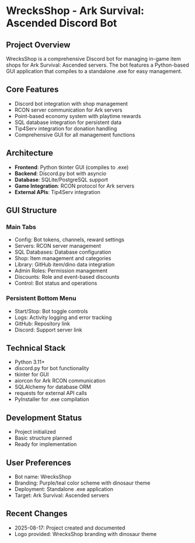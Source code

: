 # WrecksShop - Ark Survival: Ascended Discord Bot

## Project Overview
WrecksShop is a comprehensive Discord bot for managing in-game item shops for Ark Survival: Ascended servers. The bot features a Python-based GUI application that compiles to a standalone .exe for easy management.

## Core Features
- Discord bot integration with shop management
- RCON server communication for Ark servers
- Point-based economy system with playtime rewards
- SQL database integration for persistent data
- Tip4Serv integration for donation handling
- Comprehensive GUI for all management functions

## Architecture
- **Frontend**: Python tkinter GUI (compiles to .exe)
- **Backend**: Discord.py bot with asyncio
- **Database**: SQLite/PostgreSQL support
- **Game Integration**: RCON protocol for Ark servers
- **External APIs**: Tip4Serv integration

## GUI Structure
### Main Tabs
- Config: Bot tokens, channels, reward settings
- Servers: RCON server management
- SQL Databases: Database configuration
- Shop: Item management and categories
- Library: GitHub item/dino data integration
- Admin Roles: Permission management
- Discounts: Role and event-based discounts
- Control: Bot status and operations

### Persistent Bottom Menu
- Start/Stop: Bot toggle controls
- Logs: Activity logging and error tracking
- GitHub: Repository link
- Discord: Support server link

## Technical Stack
- Python 3.11+
- discord.py for bot functionality
- tkinter for GUI
- aiorcon for Ark RCON communication
- SQLAlchemy for database ORM
- requests for external API calls
- PyInstaller for .exe compilation

## Development Status
- Project initialized
- Basic structure planned
- Ready for implementation

## User Preferences
- Bot name: WrecksShop
- Branding: Purple/teal color scheme with dinosaur theme
- Deployment: Standalone .exe application
- Target: Ark Survival: Ascended servers

## Recent Changes
- 2025-08-17: Project created and documented
- Logo provided: WrecksShop branding with dinosaur theme